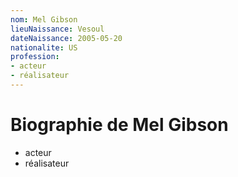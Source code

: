 ```yaml
---
nom: Mel Gibson
lieuNaissance: Vesoul
dateNaissance: 2005-05-20
nationalite: US
profession: 
- acteur
- réalisateur
---
```


# Biographie de Mel Gibson

- acteur 
- réalisateur 

